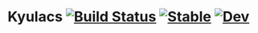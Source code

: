 # Kyulacs [![Build Status](https://github.com/terasakisatoshi/Kyulacs.jl/actions/workflows/CI.yml/badge.svg?branch=main)](https://github.com/terasakisatoshi/Kyulacs.jl/actions/workflows/CI.yml?query=branch%3Amain) [![Stable](https://img.shields.io/badge/docs-stable-blue.svg)](https://terasakisatoshi.github.io/Kyulacs.jl/stable) [![Dev](https://img.shields.io/badge/docs-dev-blue.svg)](https://terasakisatoshi.github.io/Kyulacs.jl/dev)
